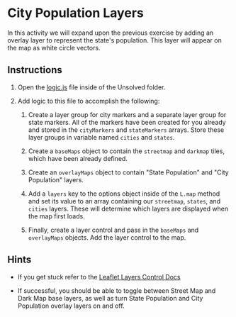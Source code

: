 # City Population Layers

In this activity we will expand upon the previous exercise by adding an overlay layer to represent the state's population. This layer will appear on the map as white circle vectors.

## Instructions

1. Open the [logic.js](Unsolved/logic.js) file inside of the Unsolved folder.

2. Add logic to this file to accomplish the following:

   1. Create a layer group for city markers and a separate layer group for state markers. All of the markers have been created for you already and stored in the `cityMarkers` and `stateMarkers` arrays. Store these layer groups in variable named `cities` and `states`.

   2. Create a `baseMaps` object to contain the `streetmap` and `darkmap` tiles, which have been already defined.

   3. Create an `overlayMaps` object to contain "State Population" and "City Population" layers.

   4. Add a `layers` key to the options object inside of the `L.map` method and set its value to an array containing our `streetmap`, `states`, and `cities` layers. These will determine which layers are displayed when the map first loads.

   5. Finally, create a layer control and pass in the `baseMaps` and `overlayMaps` objects. Add the layer control to the map.

## Hints

* If you get stuck refer to the [Leaflet Layers Control Docs](http://leafletjs.com/examples/layers-control/)

* If successful, you should be able to toggle between Street Map and Dark Map base layers, as well as turn State Population and City Population overlay layers on and off.
